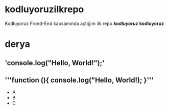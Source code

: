 # kodluyoruzilkrepo
Kodluyoruz Frond-End kapsamında açtığım ilk repo
***kodluyoruz***
**kodluyoruz**
# derya

'console.log("Hello, World!");'
-----------------------------------------------
'''function (){
console.log("Hello, World!);
}'''
-----------------------------------------------

- A
- B
- C